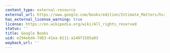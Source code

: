 ```yaml
---
content_type: external-resource
external_url: https://www.google.com/books/edition/Intimate_Matters/hcx6tfWwqn4C?hl=en&gbpv=1&dq=Intimate+Matters&printsec=frontcover
has_external_license_warning: true
license: https://en.wikipedia.org/wiki/All_rights_reserved
status: ''
title: Google Books
uid: e294ebd4-7d83-41ea-8111-a149f1585a03
wayback_url: ''
---
```


